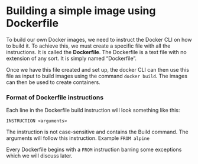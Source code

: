 # Building a simple image using Dockerfile
To build our own Docker images, we need to instruct the Docker CLI on how to build it. To achieve this, we must create a specific file with all the instructions. It is called the **Dockerfile**. The Dockerfile is a text file with no extension of any sort. It is simply named “Dockerfile”.

Once we have this file created and set up, the docker CLI can then use this file as input to build images using the command ```docker build```. The images can then be used to create containers.

### Format of Dockerfile instructions
Each line in the Dockerfile build instruction will look something like this:

```INSTRUCTION <arguments>```

The instruction is not case-sensitive and contains the Build command. The arguments will follow this instruction. Example ```FROM alpine```

Every Dockerfile begins with a `FROM` instruction barring some exceptions which we will discuss later.